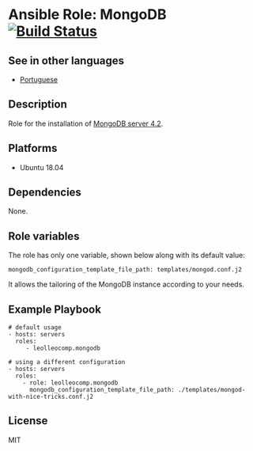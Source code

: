 Ansible Role: MongoDB [![Build Status](https://travis-ci.com/leolleocomp/ansible-role-mongodb.svg?branch=master)](https://travis-ci.com/leolleocomp/ansible-role-mongodb)
=========

See in other languages
------------
- [Portuguese](REAME.md)

Description
------------

Role for the installation of [MongoDB server 4.2](https://docs.mongodb.com/manual/).

Platforms
------------

- Ubuntu 18.04

Dependencies
------------

None.

Role variables
--------------

The role has only one variable, shown below along with its default value:

    mongodb_configuration_template_file_path: templates/mongod.conf.j2

It allows the tailoring of the MongoDB instance according to your needs.

Example Playbook
----------------

    # default usage
    - hosts: servers
      roles:
         - leolleocomp.mongodb

    # using a different configuration
    - hosts: servers
      roles:
        - role: leolleocomp.mongodb
          mongodb_configuration_template_file_path: ./templates/mongod-with-nice-tricks.conf.j2

License
-------

MIT
